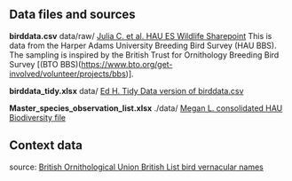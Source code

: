 

## 

## Data files and sources
**birddata.csv** data/raw/ [Julia C. et al. HAU ES Wildlife Sharepoint](https://outlook.office365.com/groups/live.harper.ac.uk/HAUBiodiversityData/files) This is data from the Harper Adams University Breeding Bird Survey (HAU BBS). The sampling is inspired by the British Trust for Ornithology Breeding Bird Survey [(BTO BBS)(https://www.bto.org/get-involved/volunteer/projects/bbs)].

**birddata_tidy.xlsx** data/ [Ed H. Tidy Data version of birddata.csv](https://github.com/weharris/data-HAU-bbs/tree/main/data)

**Master_species_observation_list.xlsx** ./data/ [Megan L. consolidated HAU Biodiversity file](https://github.com/HAU-Biodiversity/shiny_biodiversity_dash/tree/main/data)



## Context data

source: [British Ornithological Union British List bird vernacular names](https://bou.org.uk/british-list/)
